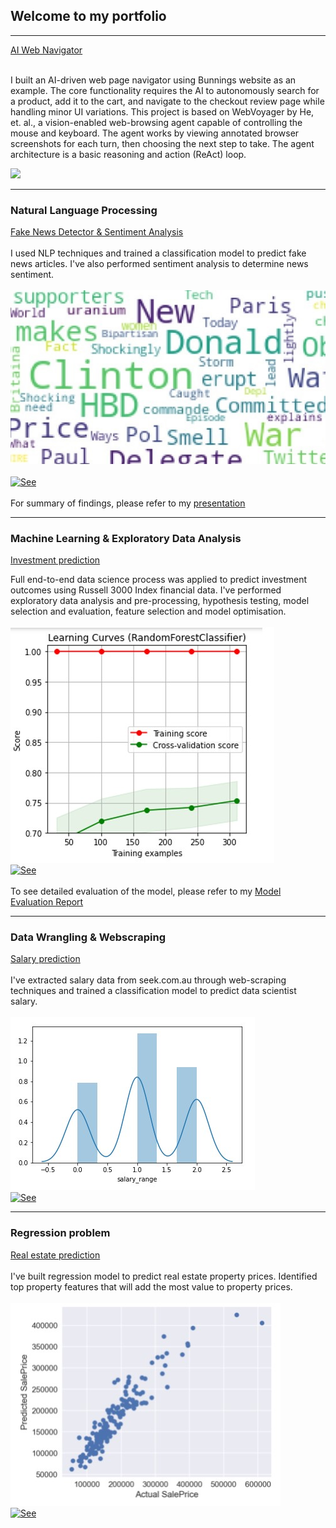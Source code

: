 ## Welcome to my portfolio
---
[AI Web Navigator](https://github.com/georgie-z/web_voyager_project/blob/main/README.md)<br>
<br>

I built an AI-driven web page navigator using Bunnings website as an example. The core functionality requires the AI to autonomously search for a product, add it to the cart, and navigate to the checkout review page while handling minor UI variations. This project is based on WebVoyager by He, et. al., a vision-enabled web-browsing agent capable of controlling the mouse and keyboard. The agent works by viewing annotated browser screenshots for each turn, then choosing the next step to take. The agent architecture is a basic reasoning and action (ReAct) loop.

<a href="https://drive.google.com/file/d/17NRo0UA5qV3mxJW9P0stG4rfNWsqbzBR/view?usp=drive_link">
  <img src="https://github.com/georgie-z/portfolio/blob/source/images/screenshot.png" width="900" />
</a>

---

### Natural Language Processing

[Fake News Detector & Sentiment Analysis](/fake_news_detector.html)<br>
<br>
I used NLP techniques and trained a classification model to predict fake news articles. I've also performed sentiment analysis to determine news sentiment.<br>
<br>
<img src="images/word_cloud_small.jpg?raw=true"/>
<br>
<br>
[![See](https://img.shields.io/badge/Jupyter-See%20Notebook-orange?style=for-the-badge&logo=Jupyter)](https://github.com/georgie-z/portfolio/blob/source/notebooks/fake_news_detector.ipynb)
<br>
<br>
For summary of findings, please refer to my [presentation](/pdf/fake_news_presso.pdf)


---

### Machine Learning & Exploratory Data Analysis 

[Investment prediction](/investment_prediction.html)

Full end-to-end data science process was applied to predict investment outcomes using Russell 3000 Index financial data. I've performed exploratory data analysis and pre-processing, hypothesis testing, model selection and evaluation, feature selection and model optimisation.<br>
<br>
<img src="images/learn_curve.jpg?raw=true"/>
<br>
[![See](https://img.shields.io/badge/Jupyter-See%20Notebook-orange?style=for-the-badge&logo=Jupyter)](https://github.com/georgie-z/portfolio/blob/source/notebooks/investment_prediction.ipynb)
<br>
<br>
To see detailed evaluation of the model, please refer to my [Model Evaluation Report](/pdf/investment_eval_report.pdf)


---

### Data Wrangling & Webscraping 

[Salary prediction](/part_3_predictive_modelling.html)<br>
<br>
I've extracted salary data from seek.com.au through web-scraping techniques and trained a classification model to predict data scientist salary.<br>
<br>
<img src="images/salary.jpg?raw=true"/>
<br>
[![See](https://img.shields.io/badge/Jupyter-See%20Notebook-orange?style=for-the-badge&logo=Jupyter)](https://github.com/georgie-z/portfolio/blob/source/notebooks/salary/)

---

### Regression problem 

[Real estate prediction](pdf/regression.pdf)<br>
<br>
I've built regression model to predict real estate property prices. Identified top property features that will add the most value to property prices.<br>
<br>
<img src="images/regression.jpg?raw=true"/>
<br>
[![See](https://img.shields.io/badge/Jupyter-See%20Notebook-orange?style=for-the-badge&logo=Jupyter)](https://github.com/georgie-z/portfolio/blob/source/notebooks/regression.ipynb)

